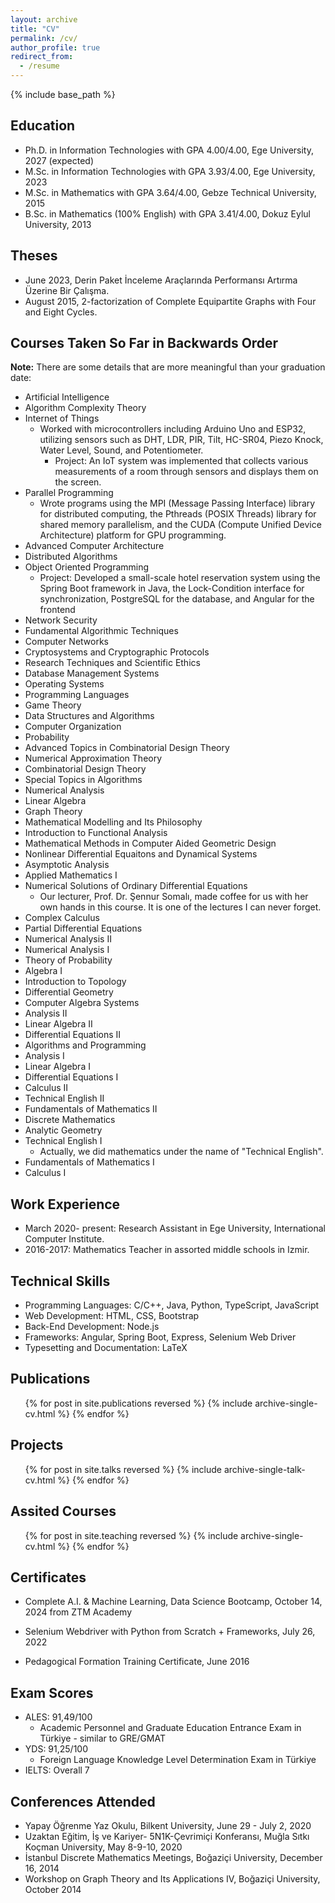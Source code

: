 ```yaml
---
layout: archive
title: "CV"
permalink: /cv/
author_profile: true
redirect_from:
  - /resume
---
```


{% include base_path %}

## Education

* Ph.D. in Information Technologies with GPA 4.00/4.00, Ege University, 2027 (expected)
* M.Sc. in Information Technologies with GPA 3.93/4.00, Ege University, 2023
* M.Sc. in Mathematics with GPA 3.64/4.00, Gebze Technical University, 2015 
* B.Sc. in Mathematics (100% English) with GPA 3.41/4.00, Dokuz Eylul University, 2013

## Theses

* June 2023, Derin Paket İnceleme Araçlarında Performansı Artırma Üzerine Bir Çalışma.
* August 2015, 2-factorization of Complete Equipartite Graphs with Four and Eight Cycles.

## Courses Taken So Far in Backwards Order

**Note:**  There are some details that are more meaningful than your graduation date:

* Artificial Intelligence
* Algorithm Complexity Theory 
* Internet of Things
  * Worked with microcontrollers including Arduino Uno and ESP32, utilizing sensors such as DHT, LDR, PIR, Tilt, HC-SR04, Piezo Knock, Water Level, Sound, and Potentiometer.
    * Project: An IoT system was implemented that collects various measurements of a room through sensors and displays them on the screen.
* Parallel Programming
  * Wrote programs using the MPI (Message Passing Interface) library for distributed computing, the Pthreads (POSIX Threads) library for shared memory parallelism, and the CUDA (Compute Unified Device Architecture) platform for GPU programming.
* Advanced Computer Architecture
* Distributed Algorithms
* Object Oriented Programming
  * Project: Developed a small-scale hotel reservation system using the Spring Boot framework in Java, the Lock-Condition interface for synchronization, PostgreSQL for the database, and Angular for the frontend
* Network Security
* Fundamental Algorithmic Techniques
* Computer Networks
* Cryptosystems and Cryptographic Protocols
* Research Techniques and Scientific Ethics
* Database Management Systems
* Operating Systems
* Programming Languages
* Game Theory
* Data Structures and Algorithms
* Computer Organization
* Probability
* Advanced Topics in Combinatorial Design Theory
* Numerical Approximation Theory
* Combinatorial Design Theory
* Special Topics in Algorithms
* Numerical Analysis 
* Linear Algebra 
* Graph Theory
* Mathematical Modelling and Its Philosophy
* Introduction to Functional Analysis
* Mathematical Methods in Computer Aided Geometric Design
* Nonlinear Differential Equaitons and Dynamical Systems
* Asymptotic Analysis
* Applied Mathematics I
* Numerical Solutions of Ordinary Differential Equations
  * Our lecturer, Prof. Dr. Şennur Somalı, made coffee for us with her own hands in this course. It is one of the lectures I can never forget.
* Complex Calculus
* Partial Differential Equations
* Numerical Analysis II
* Numerical Analysis I
* Theory of Probability
* Algebra I
* Introduction to Topology
* Differential Geometry
* Computer Algebra Systems
* Analysis II
* Linear Algebra II
* Differential Equations II
* Algorithms and Programming
* Analysis I
* Linear Algebra I
* Differential Equations I
* Calculus II
* Technical English II
* Fundamentals of Mathematics II
* Discrete Mathematics
* Analytic Geometry
* Technical English I
  * Actually, we did mathematics under the name of "Technical English".
* Fundamentals of Mathematics I
* Calculus I

## Work Experience

* March 2020- present: Research Assistant in Ege University, International Computer Institute.
* 2016-2017: Mathematics Teacher in assorted middle schools in Izmir.
  
## Technical Skills

* Programming Languages: C/C++, Java, Python, TypeScript, JavaScript
* Web Development: HTML, CSS, Bootstrap
* Back-End Development: Node.js
* Frameworks: Angular, Spring Boot, Express, Selenium Web Driver
* Typesetting and Documentation: LaTeX

## Publications

  <ul>{% for post in site.publications reversed %}
    {% include archive-single-cv.html %}
  {% endfor %}</ul>
  
## Projects

  <ul>{% for post in site.talks reversed %}
    {% include archive-single-talk-cv.html  %}
  {% endfor %}</ul>
  
## Assited Courses

  <ul>{% for post in site.teaching reversed %}
    {% include archive-single-cv.html %}
  {% endfor %}</ul>

## Certificates

* Complete A.I. & Machine Learning, Data Science Bootcamp, October 14, 2024 from ZTM Academy

* Selenium Webdriver with Python from Scratch + Frameworks, July 26, 2022

* Pedagogical Formation Training Certificate, June 2016

## Exam Scores

* ALES: 91,49/100
  * Academic Personnel and Graduate Education Entrance Exam in Türkiye - similar to GRE/GMAT 
* YDS: 91,25/100
  * Foreign Language Knowledge Level Determination Exam in Türkiye
* IELTS: Overall 7
  
## Conferences Attended

* Yapay Öğrenme Yaz Okulu, Bilkent University, June 29 - July 2, 2020
* Uzaktan Eğitim, İş ve Kariyer- 5N1K-Çevrimiçi Konferansı, Muğla Sıtkı Koçman University, May 8-9-10, 2020
* İstanbul Discrete Mathematics Meetings, Boğaziçi University, December 16, 2014
* Workshop on Graph Theory and Its Applications IV, Boğaziçi University, October 2014

